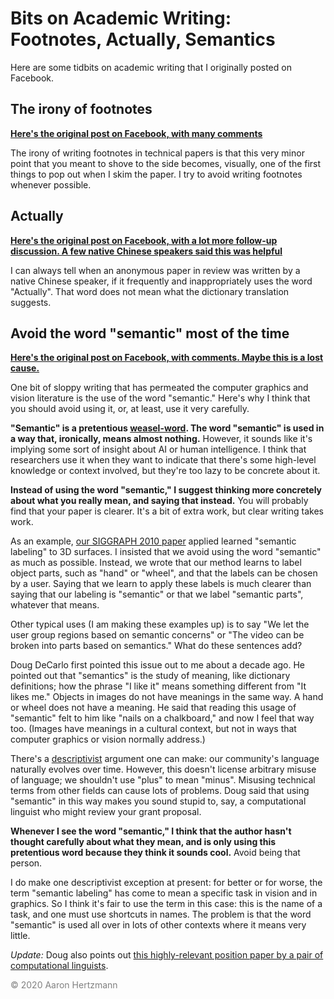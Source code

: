 Bits on Academic Writing: Footnotes, Actually, Semantics
=================

Here are some tidbits on academic writing that I originally posted on Facebook.

The irony of footnotes
--------------

[**Here's the original post on Facebook, with many comments**](https://www.facebook.com/aaron.hertzmann/posts/10156691777970802)

The irony of writing footnotes in technical papers is that this very minor point that you meant to shove to the side becomes, visually, one of the first things to pop out when I skim the paper. I try to avoid writing footnotes whenever possible.


Actually
---------

[**Here's the original post on Facebook, with a lot more follow-up discussion. A few native Chinese speakers said this was helpful**](https://www.facebook.com/aaron.hertzmann/posts/10156858258840802)

I can always tell when an anonymous paper in review was written by a native Chinese speaker, if it frequently and inappropriately uses the word "Actually". That word does not mean what the dictionary translation suggests.


Avoid the word "semantic" most of the time
--------------

[**Here's the original post on Facebook, with comments. Maybe this is a lost cause.**](https://www.facebook.com/aaron.hertzmann/posts/10156788321765802)

One bit of sloppy writing that has permeated the computer graphics and vision literature is the use of the word "semantic."  Here's why I think that you should avoid using it, or, at least, use it very carefully.  

**"Semantic" is a pretentious [weasel-word](https://en.wikipedia.org/wiki/Weasel_word). The word "semantic" is used in a way that, ironically, means almost nothing.** However, it sounds like it's implying some sort of insight about AI or human intelligence. I think that researchers use it when they want to indicate that there's some high-level knowledge or context involved, but they're too lazy to be concrete about it. 

**Instead of using the word "semantic," I suggest thinking more concretely about what you really mean, and saying that instead.** You will probably find that your paper is clearer. It's a bit of extra work, but clear writing takes work.

As an example, [our SIGGRAPH 2010 paper](https://people.cs.umass.edu/~kalo/papers/LabelMeshes/) applied learned "semantic labeling" to 3D surfaces. I insisted that we avoid using the word "semantic" as much as possible. Instead, we wrote that our method learns to label object parts, such as "hand" or "wheel", and that the labels can be chosen by a user. Saying that we learn to apply these labels is much clearer than saying that our labeling is "semantic" or that we label "semantic parts", whatever that means.

Other typical uses (I am making these examples up) is to say "We let the user group regions based on semantic concerns" or "The video can be broken into parts based on semantics." What do these sentences add?

Doug DeCarlo first pointed this issue out to me about a decade ago. He pointed out that "semantics" is the study of meaning, like dictionary definitions; how the phrase "I like it" means something different from "It likes me." Objects in images do not have meanings in the same way. A hand or wheel does not have a meaning. He said that reading this usage of "semantic" felt to him like "nails on a chalkboard," and now I feel that way too.  (Images have meanings in a cultural context, but not in ways that computer graphics or vision normally address.)

There's a [descriptivist](https://en.wikipedia.org/wiki/Linguistic_description) argument one can make: our community's language naturally evolves over time. However, this doesn't license arbitrary misuse of language; we shouldn't use "plus" to mean "minus".  Misusing technical terms from other fields can cause lots of problems. Doug said that using "semantic" in this way makes you sound stupid to, say, a computational linguist who might review your grant proposal.

**Whenever I see the word "semantic," I think that the author hasn't thought carefully about what they mean, and is only using this pretentious word because they think it sounds cool.** Avoid being that person.

I do make one descriptivist exception at present: for better or for worse, the term "semantic labeling" has come to mean a specific task in vision and in graphics. So I think it's fair to use the term in this case: this is the name of a task, and one must use shortcuts in names.  The problem is that the word "semantic" is used all over in lots of other contexts where it means very little.

*Update:* Doug also points out [this highly-relevant position paper by a pair of computational linguists](https://www.aclweb.org/anthology/2020.acl-main.463/).

<p style="color:gray">&copy; 2020 Aaron Hertzmann</p>